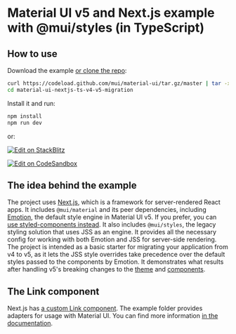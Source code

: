 # Material UI v5 and Next.js example with @mui/styles (in TypeScript)

## How to use

Download the example [or clone the repo](https://github.com/mui/material-ui):

<!-- #default-branch-switch -->

```bash
curl https://codeload.github.com/mui/material-ui/tar.gz/master | tar -xz --strip=2  material-ui-master/examples/material-ui-nextjs-ts-v4-v5-migration
cd material-ui-nextjs-ts-v4-v5-migration
```

Install it and run:

```bash
npm install
npm run dev
```

or:

<!-- #default-branch-switch -->

[![Edit on StackBlitz](https://developer.stackblitz.com/img/open_in_stackblitz.svg)](https://stackblitz.com/github/mui/material-ui/tree/master/examples/nextjs-with-typescript-v4-migration)

[![Edit on CodeSandbox](https://codesandbox.io/static/img/play-codesandbox.svg)](https://codesandbox.io/s/github/mui/material-ui/tree/master/examples/nextjs-with-typescript-v4-migration)

## The idea behind the example

The project uses [Next.js](https://github.com/vercel/next.js), which is a framework for server-rendered React apps.
It includes `@mui/material` and its peer dependencies, including [Emotion](https://emotion.sh/docs/introduction), the default style engine in Material UI v5. If you prefer, you can [use styled-components instead](https://mui.com/material-ui/guides/interoperability/#styled-components).
It also includes `@mui/styles`, the legacy styling solution that uses JSS as an engine.
It provides all the necessary config for working with both Emotion and JSS for server-side rendering.
The project is intended as a basic starter for migrating your application from v4 to v5, as it lets the JSS style overrides take precedence over the default styles passed to the components by Emotion.
It demonstrates what results after handling v5's breaking changes to the [theme](https://mui.com/material-ui/migration/v5-style-changes/) and [components](https://mui.com/material-ui/migration/v5-component-changes/).

## The Link component

Next.js has [a custom Link component](https://nextjs.org/docs/api-reference/next/link).
The example folder provides adapters for usage with Material UI.
You can find more information [in the documentation](https://mui.com/material-ui/guides/routing/#next-js).
